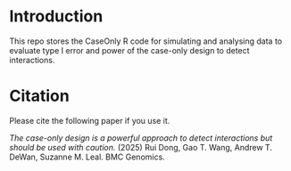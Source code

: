 # Introduction
This repo stores the CaseOnly R code for simulating and analysing data to evaluate type I error and power of the case-only design to detect interactions.


# Citation
Please cite the following paper if you use it. 

*The case-only design is a powerful approach to detect interactions but should be used with caution.* (2025) Rui Dong, Gao T. Wang, Andrew T. DeWan, Suzanne M. Leal. BMC Genomics.
